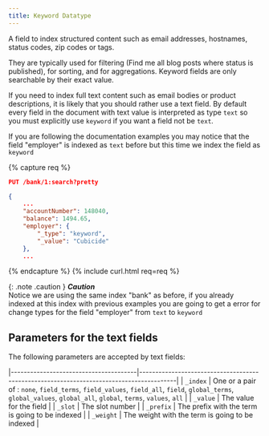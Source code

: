 ```yaml
---
title: Keyword Datatype
---
```


A field to index structured content such as email addresses, hostnames, status codes, zip codes or tags.

They are typically used for filtering (Find me all blog posts where status is published), for sorting, and for aggregations. Keyword fields are only searchable by their exact value.

If you need to index full text content such as email bodies or product descriptions, it is likely that you should rather use a text field. By default every field in the document with text value is interpreted as type `text` so you must explicitly use `keyword` if you want a field not be `text`.

If you are following the documentation examples you may notice that the field "employer" is indexed as `text` before but this time we index the field as `keyword`


{% capture req %}

```json
PUT /bank/1:search?pretty

{
	...
    "accountNumber": 148040,
    "balance": 1494.65,
    "employer": {
    	"_type": "keyword",
    	"_value": "Cubicide"
    },
    ...
```
{% endcapture %}
{% include curl.html req=req %}

{: .note .caution }
**_Caution_**<br>
Notice we are using the same index "bank" as before, if you already indexed at this index with previous examples you are going to get a error for change types for the field  "employer" from `text` to `keyword`

## Parameters for the text fields

The following parameters are accepted by text fields:

|---------------------------------------|-----------------------------------------------------------------------------------------|
| `_index`                              | One or a pair of : `none`, `field_terms`, `field_values`, `field_all`, `field`, `global_terms`, `global_values`, `global_all`, `global`, `terms`, `values`, `all`      |
| `_value`                              | The value for the field                                                                 |
| `_slot`                               | The slot number                                                                         |
| `_prefix`                             | The prefix with the term is going to be indexed     |
| `_weight`                             | The weight with the term is going to be indexed     |
